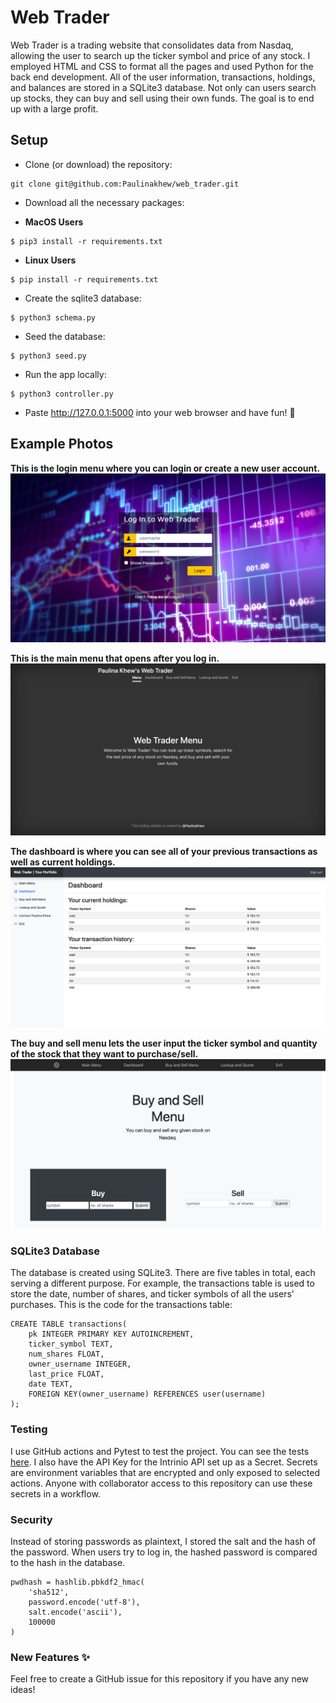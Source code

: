 # Web Trader
Web Trader is a trading website that consolidates data from Nasdaq, allowing the user to search up the ticker symbol and price of any stock. I employed HTML and CSS to format all the pages and used Python for the back end development. All of the user information, transactions, holdings, and balances are stored in a SQLite3 database. Not only can users search up stocks, they can buy and sell using their own funds. The goal is to end up with a large profit. 

## Setup
- Clone (or download) the repository:
```ShellSession
git clone git@github.com:Paulinakhew/web_trader.git
```

- Download all the necessary packages:

* **MacOS Users**
```ShellSession
$ pip3 install -r requirements.txt
```

* **Linux Users**
```ShellSession
$ pip install -r requirements.txt
```

- Create the sqlite3 database:
```ShellSession
$ python3 schema.py
```

- Seed the database:
```ShellSession
$ python3 seed.py
```

- Run the app locally:
```ShellSession
$ python3 controller.py
```

- Paste http://127.0.0.1:5000 into your web browser and have fun! 🤩

## Example Photos
**This is the login menu where you can login or create a new user account.**
![Login menu](static/login.png?raw=true "Login menu")

**This is the main menu that opens after you log in.**
![Main menu](static/main_menu.png?raw=true "Main menu")

**The dashboard is where you can see all of your previous transactions as well as current holdings.**
![Dashboard](static/dashboard.png?raw=true "Dashboard")

**The buy and sell menu lets the user input the ticker symbol and quantity of the stock that they want to purchase/sell.**
![Buy and Sell Menu](static/buy_sell.png?raw=true "Buy and Sell Menu")

### SQLite3 Database
The database is created using SQLite3. There are five tables in total, each serving a different purpose. For example, the transactions table is used to store the date, number of shares, and ticker symbols of all the users' purchases. This is the code for the transactions table:
```SQLite3
CREATE TABLE transactions(
    pk INTEGER PRIMARY KEY AUTOINCREMENT,
    ticker_symbol TEXT,
    num_shares FLOAT,
    owner_username INTEGER,
    last_price FLOAT,
    date TEXT,
    FOREIGN KEY(owner_username) REFERENCES user(username)
);
```

### Testing
I use GitHub actions and Pytest to test the project. You can see the tests [here](test_model.py). I also have the API Key for the Intrinio API set up as a Secret. Secrets are environment variables that are encrypted and only exposed to selected actions. Anyone with collaborator access to this repository can use these secrets in a workflow.

### Security
Instead of storing passwords as plaintext, I stored the salt and the hash of the password. When users try to log in, the hashed password is compared to the hash in the database. 

```Python3
pwdhash = hashlib.pbkdf2_hmac(
    'sha512',
    password.encode('utf-8'),
    salt.encode('ascii'),
    100000
)
```

### New Features :sparkles:
Feel free to create a GitHub issue for this repository if you have any new ideas!
